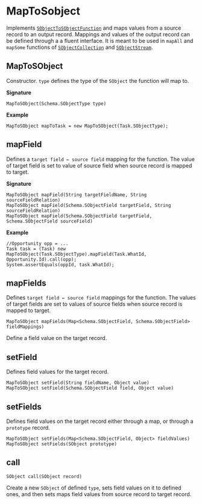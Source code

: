 # MapToSobject

Implements [`SObjectToSObjectFunction`](SObjectToSObject) and maps values from a source record to an output record. Mappings and values of the output record can be defined through a a fluent interface. It is meant to be used in `mapAll` and `mapSome` functions of [`SObjectCollection`](../collection/SObjectCollection) and [`SObjectStream`](../collection/SObjectStream).

## MapToSObject

Constructor. `type` defines the type of the `SObject` the function will map to.

**Signature**
```apex
MapToSObject(Schema.SObjectType type)
```

**Example**
```apex
MapToSObject mapToTask = new MapToSObject(Task.SObjectType);
```

## mapField

Defines a `target field ← source field` mapping for the function. The value of target field is set to value of source field when source record is mapped to target.

**Signature**
```apex
MapToSObject mapField(String targetFieldName, String sourceFieldRelation)
MapToSObject mapField(Schema.SObjectField targetField, String sourceFieldRelation)
MapToSObject mapField(Schema.SObjectField targetField, Schema.SObjectField sourceField)
```
**Example**
```apex
//Opportunity opp = ...
Task task = (Task) new MapToSObject(Task.SObjectType).mapField(Task.WhatId, Opportunity.Id).call(opp);
System.assertEquals(oppId, task.WhatId);
```
## mapFields
Defines `target field ← source field` mappings for the function. The values of target fields are set to values of source fields when source record is mapped to target.

```apex
MapToSObject mapFields(Map<Schema.SObjectField, Schema.SObjectField> fieldMappings)
```

Define a field value on the target record.

## setField

Defines field values for the target record.

```apex
MapToSObject setField(String fieldName, Object value)
MapToSObject setField(Schema.SObjectField field, Object value)
```

## setFields

Defines field values on the target record either through a map, or through a `prototype` record.

```apex
MapToSObject setFields(Map<Schema.SObjectField, Object> fieldValues)
MapToSObject setFields(SObject prototype)
```

## call
```apex
SObject call(SObject record)
```

Create a new `SObject` of defined `type`, sets field values on it to defined ones, and then sets maps field values from source record to target record.